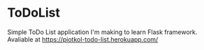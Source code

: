 # ToDoList
Simple ToDo List application I'm making to learn Flask framework. \
Avaliable at https://piotkol-todo-list.herokuapp.com/
